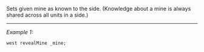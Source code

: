 Sets given mine as known to the side. (Knowledge about a mine is always shared across all units in a side.)


---
*Example 1:*
```sqf
west revealMine _mine;
```